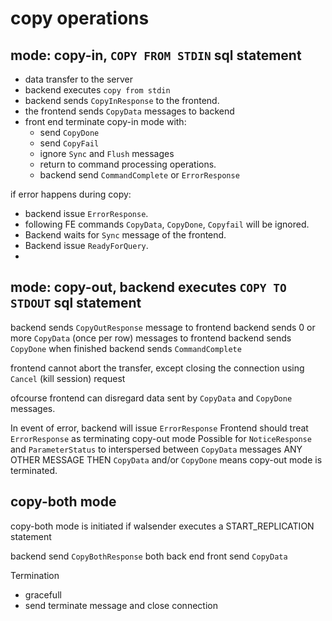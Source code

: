 # copy operations

## mode: copy-in, `COPY FROM STDIN` sql statement

- data transfer to the server
- backend executes `copy from stdin`
- backend sends `CopyInResponse` to the frontend.
- the frontend sends `CopyData` messages to backend
- front end terminate copy-in mode with:
    - send `CopyDone`
    - send `CopyFail`
    - ignore `Sync` and `Flush` messages
    - return to command processing operations.
    - backend send `CommandComplete` or `ErrorResponse`

if error happens during copy:
  - backend issue `ErrorResponse`.
  - following FE commands `CopyData`, `CopyDone`, `Copyfail` will be ignored.
  - Backend waits for `Sync` message of the frontend.
  - Backend issue `ReadyForQuery`.
  - 


## mode: copy-out, backend executes `COPY TO STDOUT` sql statement

backend sends `CopyOutResponse` message to frontend
backend sends 0 or more `CopyData` (once per row) messages to frontend
backend sends `CopyDone` when finished
backend sends `CommandComplete`

frontend cannot abort the transfer, except closing the connection using `Cancel` (kill session) request

ofcourse frontend can disregard data sent by `CopyData` and `CopyDone` messages.

In event of error, backend will issue `ErrorResponse`
Frontend should treat `ErrorResponse` as terminating copy-out mode
Possible for `NoticeResponse` and `ParameterStatus` to interspersed between `CopyData` messages
ANY OTHER MESSAGE THEN `CopyData` and/or `CopyDone` means copy-out mode is terminated.

## copy-both mode

copy-both mode is initiated if walsender executes a START_REPLICATION statement

backend send `CopyBothResponse`
both back end front send `CopyData`

Termination
- gracefull
- send terminate message and close connection











































